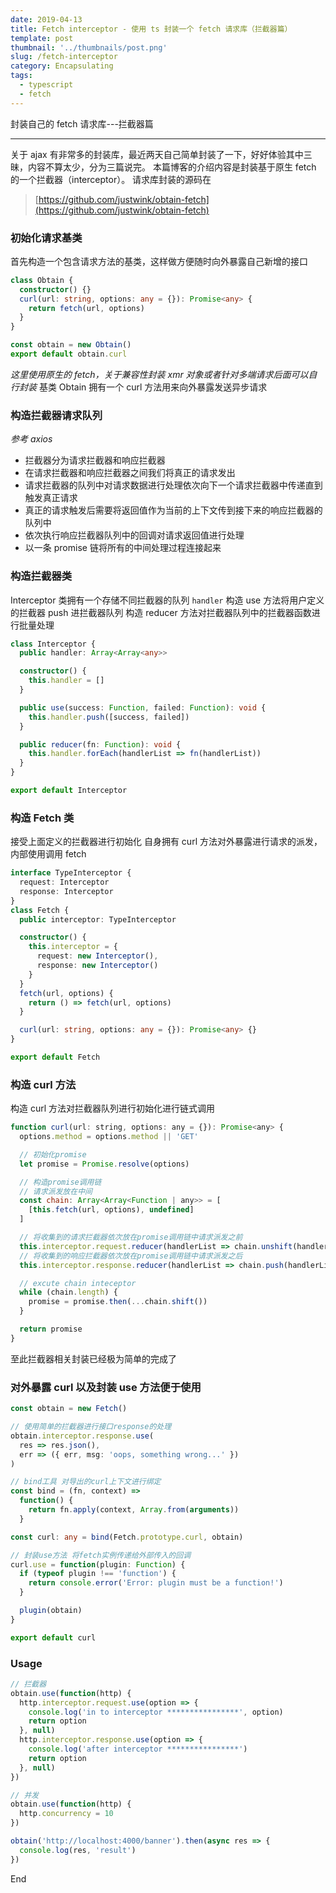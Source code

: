 ```yaml
---
date: 2019-04-13
title: Fetch interceptor - 使用 ts 封装一个 fetch 请求库（拦截器篇）
template: post
thumbnail: '../thumbnails/post.png'
slug: /fetch-interceptor
category: Encapsulating
tags:
  - typescript
  - fetch
---
```


封装自己的 fetch 请求库---拦截器篇

---

关于 ajax 有非常多的封装库，最近两天自己简单封装了一下，好好体验其中三昧，内容不算太少，分为三篇说完。
本篇博客的介绍内容是封装基于原生 fetch 的一个拦截器（interceptor）。
请求库封装的源码在

> [https://github.com/justwink/obtain-fetch](https://github.com/justwink/obtain-fetch)

### 初始化请求基类

首先构造一个包含请求方法的基类，这样做方便随时向外暴露自己新增的接口

```ts
class Obtain {
  constructor() {}
  curl(url: string, options: any = {}): Promise<any> {
    return fetch(url, options)
  }
}

const obtain = new Obtain()
export default obtain.curl
```

_这里使用原生的 fetch，关于兼容性封装 xmr 对象或者针对多端请求后面可以自行封装_
基类 Obtain 拥有一个 curl 方法用来向外暴露发送异步请求

### 构造拦截器请求队列

_参考 axios_

- 拦截器分为请求拦截器和响应拦截器
- 在请求拦截器和响应拦截器之间我们将真正的请求发出
- 请求拦截器的队列中对请求数据进行处理依次向下一个请求拦截器中传递直到触发真正请求
- 真正的请求触发后需要将返回值作为当前的上下文传到接下来的响应拦截器的队列中
- 依次执行响应拦截器队列中的回调对请求返回值进行处理
- 以一条 promise 链将所有的中间处理过程连接起来

### 构造拦截器类

Interceptor 类拥有一个存储不同拦截器的队列 `handler`
构造 use 方法将用户定义的拦截器 push 进拦截器队列
构造 reducer 方法对拦截器队列中的拦截器函数进行批量处理

```ts
class Interceptor {
  public handler: Array<Array<any>>

  constructor() {
    this.handler = []
  }

  public use(success: Function, failed: Function): void {
    this.handler.push([success, failed])
  }

  public reducer(fn: Function): void {
    this.handler.forEach(handlerList => fn(handlerList))
  }
}

export default Interceptor
```

### 构造 Fetch 类

接受上面定义的拦截器进行初始化
自身拥有 curl 方法对外暴露进行请求的派发，内部使用调用 fetch

```ts
interface TypeInterceptor {
  request: Interceptor
  response: Interceptor
}
class Fetch {
  public interceptor: TypeInterceptor

  constructor() {
    this.interceptor = {
      request: new Interceptor(),
      response: new Interceptor()
    }
  }
  fetch(url, options) {
    return () => fetch(url, options)
  }

  curl(url: string, options: any = {}): Promise<any> {}
}

export default Fetch
```

### 构造 curl 方法

构造 curl 方法对拦截器队列进行初始化进行链式调用

```js
function curl(url: string, options: any = {}): Promise<any> {
  options.method = options.method || 'GET'

  // 初始化promise
  let promise = Promise.resolve(options)

  // 构造promise调用链
  // 请求派发放在中间
  const chain: Array<Array<Function | any>> = [
    [this.fetch(url, options), undefined]
  ]

  // 将收集到的请求拦截器依次放在promise调用链中请求派发之前
  this.interceptor.request.reducer(handlerList => chain.unshift(handlerList))
  // 将收集到的响应拦截器依次放在promise调用链中请求派发之后
  this.interceptor.response.reducer(handlerList => chain.push(handlerList))

  // excute chain inteceptor
  while (chain.length) {
    promise = promise.then(...chain.shift())
  }

  return promise
}
```

至此拦截器相关封装已经极为简单的完成了

### 对外暴露 curl 以及封装 use 方法便于使用

```ts
const obtain = new Fetch()

// 使用简单的拦截器进行接口response的处理
obtain.interceptor.response.use(
  res => res.json(),
  err => ({ err, msg: 'oops, something wrong...' })
)

// bind工具 对导出的curl上下文进行绑定
const bind = (fn, context) =>
  function() {
    return fn.apply(context, Array.from(arguments))
  }

const curl: any = bind(Fetch.prototype.curl, obtain)

// 封装use方法 将fetch实例传递给外部传入的回调
curl.use = function(plugin: Function) {
  if (typeof plugin !== 'function') {
    return console.error('Error: plugin must be a function!')
  }

  plugin(obtain)
}

export default curl
```

### Usage

```js
// 拦截器
obtain.use(function(http) {
  http.interceptor.request.use(option => {
    console.log('in to interceptor ****************', option)
    return option
  }, null)
  http.interceptor.response.use(option => {
    console.log('after interceptor ****************')
    return option
  }, null)
})

// 并发
obtain.use(function(http) {
  http.concurrency = 10
})

obtain('http://localhost:4000/banner').then(async res => {
  console.log(res, 'result')
})
```

End
